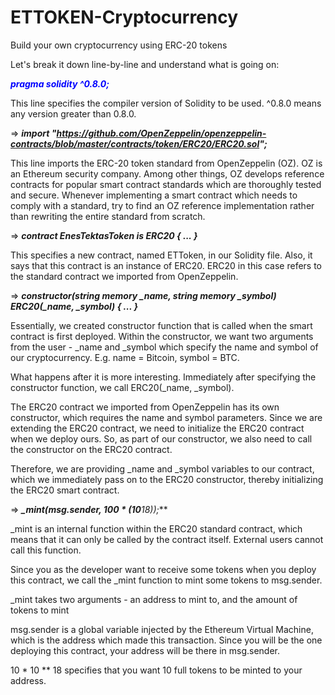 # ETTOKEN-Cryptocurrency
Build your own cryptocurrency using ERC-20 tokens

Let's break it down line-by-line and understand what is going on:

<font color="blue">**_pragma solidity ^0.8.0;_**</font>

This line specifies the compiler version of Solidity to be used. ^0.8.0 means any version greater than 0.8.0.

=> ***import "https://github.com/OpenZeppelin/openzeppelin-contracts/blob/master/contracts/token/ERC20/ERC20.sol";***

This line imports the ERC-20 token standard from OpenZeppelin (OZ). OZ is an Ethereum security company. Among other things, OZ develops reference contracts for popular smart contract standards which are thoroughly tested and secure. Whenever implementing a smart contract which needs to comply with a standard, try to find an OZ reference implementation rather than rewriting the entire standard from scratch.

=> ***contract EnesTektasToken is ERC20 {
    ...
}***

This specifies a new contract, named ETToken, in our Solidity file. Also, it says that this contract is an instance of ERC20. ERC20 in this case refers to the standard contract we imported from OpenZeppelin.

=> ***constructor(string memory _name, string memory _symbol) ERC20(_name, _symbol) {
     ...
}***


Essentially, we created constructor function that is called when the smart contract is first deployed. Within the constructor, we want two arguments from the user - _name and _symbol which specify the name and symbol of our cryptocurrency. E.g. name = Bitcoin, symbol = BTC.

What happens after it is more interesting. Immediately after specifying the constructor function, we call ERC20(_name, _symbol).

The ERC20 contract we imported from OpenZeppelin has its own constructor, which requires the name and symbol parameters. Since we are extending the ERC20 contract, we need to initialize the ERC20 contract when we deploy ours. So, as part of our constructor, we also need to call the constructor on the ERC20 contract.

Therefore, we are providing _name and _symbol variables to our contract, which we immediately pass on to the ERC20 constructor, thereby initializing the ERC20 smart contract.

=> ***_mint(msg.sender, 100 * (10**18));***

_mint is an internal function within the ERC20 standard contract, which means that it can only be called by the contract itself. External users cannot call this function.

Since you as the developer want to receive some tokens when you deploy this contract, we call the _mint function to mint some tokens to msg.sender.

_mint takes two arguments - an address to mint to, and the amount of tokens to mint

msg.sender is a global variable injected by the Ethereum Virtual Machine, which is the address which made this transaction. Since you will be the one deploying this contract, your address will be there in msg.sender.

10 * 10 ** 18 specifies that you want 10 full tokens to be minted to your address.
